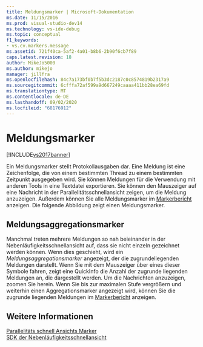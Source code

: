 ```yaml
---
title: Meldungsmarker | Microsoft-Dokumentation
ms.date: 11/15/2016
ms.prod: visual-studio-dev14
ms.technology: vs-ide-debug
ms.topic: conceptual
f1_keywords:
- vs.cv.markers.message
ms.assetid: 721f40ca-5af2-4a01-b8b6-2b90f6cb7f89
caps.latest.revision: 18
author: MikeJo5000
ms.author: mikejo
manager: jillfra
ms.openlocfilehash: 84c7a173bf0b7f5b3dc2187c0c8574819b2317a9
ms.sourcegitcommit: 6cfffa72af599a9d667249caaaa411bb28ea69fd
ms.translationtype: MT
ms.contentlocale: de-DE
ms.lasthandoff: 09/02/2020
ms.locfileid: "68176912"
---
```

# <a name="message-markers"></a>Meldungsmarker
[!INCLUDE[vs2017banner](../includes/vs2017banner.md)]

Ein Meldungsmarker stellt Protokollausgaben dar. Eine Meldung ist eine Zeichenfolge, die von einem bestimmten Thread zu einem bestimmten Zeitpunkt ausgegeben wird. Sie können Meldungen für die Verwendung mit anderen Tools in eine Textdatei exportieren. Sie können den Mauszeiger auf eine Nachricht in der Parallelitätsschnellansicht zeigen, um die Meldung anzuzeigen. Außerdem können Sie alle Meldungsmarker im [Markerbericht](../profiling/markers-report.md) anzeigen.  Die folgende Abbildung zeigt einen Meldungsmarker.  
  
## <a name="message-aggregation-markers"></a>Meldungsaggregationsmarker  
 Manchmal treten mehrere Meldungen so nah beieinander in der Nebenläufigkeitsschnellansicht auf, dass sie nicht einzeln gezeichnet werden können. Wenn dies geschieht, wird ein *Meldungsaggregationsmarker* angezeigt, der die zugrundeliegenden Meldungen darstellt. Wenn Sie mit dem Mauszeiger über eines dieser Symbole fahren, zeigt eine QuickInfo die Anzahl der zugrunde liegenden Meldungen an, die dargestellt werden. Um die Nachrichten anzuzeigen, zoomen Sie herein.  Wenn Sie bis zur maximalen Stufe vergrößern und weiterhin einen Aggregationsmarker angezeigt wird, können Sie die zugrunde liegenden Meldungen im [Markerbericht](../profiling/markers-report.md) anzeigen.  
  
## <a name="see-also"></a>Weitere Informationen  
 [Parallelitäts schnell Ansichts Marker](../profiling/concurrency-visualizer-markers.md)   
 [SDK der Nebenläufigkeitsschnellansicht](../profiling/concurrency-visualizer-sdk.md)
